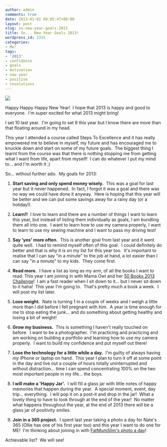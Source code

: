 ```yaml
---
author: admin
comments: true
date: 2013-01-01 00:05:47+00:00
layout: post
slug: so-new-year-goals-2013
title: So... New Year Goals 2013!
wordpress_id: 2315
categories:
- Me!
tags:
- '2013'
- confidence
- goals
- motivation
- new year
- positive
- resolutions
---
```


![](http://distilleryimage5.s3.amazonaws.com/21ca710251ed11e2896922000a1fbe1a_7.jpg)


Happy Happy Happy New Year!  I hope that 2013 is happy and good to everyone.  I'm super excited for what 2013 might bring!

I set 10 last year.  I'm going to set 9 this year but I know there are more than that floating around in my head.

This year I attended a course called Steps To Excellence and it has really empowered me to believe in myself, my future and has encouraged me to knuckle down and start on some of my future goals.  The biggest thing I learnt from the course was that there is nothing stopping me from getting what I want from life, apart from myself!  I can do whatever I put my mind to... and I'm worth it ;)

So... without further ado.  My goals for 2013:



	
  1. **Start saving and only spend money wisely.**  This was a goal for last year but it never happened.  In fact, I forgot it was a goal and there was no way we could have done it anyway.  Here is hoping that this year will be better and we can put some savings away for a rainy day (or a holiday!).

	
  2. **Learn!!**  I love to learn and there are a number of things I want to learn this year, but instead of listing them individually as goals, I am bundling them all into one.  I want to learn how to use my camera properly, I want to learn to use my sewing machine and I want to pass my driving test!

	
  3. **Say 'yes' more often.**  This is another goal from last year and it went quite well.  I had to remind myself often of this goal.  I could definitely do better and that is why it is on my list for this year too.  It's important to realise that I can say "in a minute" to the job at hand, a lot easier than I can say "in a minute" to my kids.  They come first.

	
  4. **Read more.**  I have a list as long as my arm, of all the books I want to read. This year I am joining in with Mama Owl and her [50 Books 2013 Challenge](http://www.mamaowl.co.uk/2012/12/mama-owls-50books2013-challenge.html?m=1)!  I am a fast reader when I sit down to it... but I never sit down to it haha!  This year I'm going to.  That's pretty much a book a week.  I will post my list later.

	
  5. **Lose weight.**  Nate is turning 1 in a couple of weeks and I weigh a little more than I did before I fell pregnant with him.  A year is time enough for me to stop eating the junk... and do something about getting healthy and losing a bit of weight!

	
  6. **Grow my business.**  This is something I haven't really touched on before.  I want to be a photographer.  I'm practicing and practicing and am working on building a portfolio and learning how to use my camera properly.  I want to build my confidence and put myself out there!

	
  7. **Lose the technology for a little while a day.**  I'm guilty of always having my iPhone or laptop on hand.  This year I plan to turn it off at some point in the day and live out a couple of hours totally uninterrupted and without distraction... time I can spend concentrating 100% on the two most important people in my life... the boys.

	
  8. **I will make a 'Happy Jar'.**  I will fill a glass jar with little notes of happy memories that happen during the year.  A special moment, event, day trip... everything.  I will pop it on a post-it and drop in the jar!  What a lovely thing to have to look through at the end of the year!  No matter what happens throughout the year, at the end of 2013 there will be a glass jar of positivity smiles.

	
  9. **Join in a 365 project.**  I spent last year taking a photo a day for Nate's 365 (Ollie has one of his first year too) and this year I want to do one for ME!  I'm thinking about joining in with [FatMumSlim's photo a day](http://fatmumslim.com.au/january-2013-photo-a-day-lets-do-this-thing/)!


Achievable list?  We will see!
